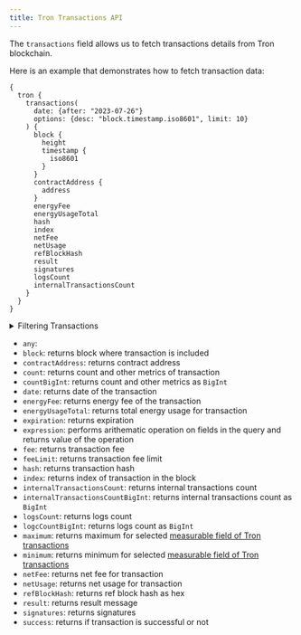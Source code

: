 ```yaml
---
title: Tron Transactions API
---
```


<head>
<meta name="title" content="Tron Transactions API"/>
<meta name="description" content="Get information on transaction details and wallets on the Tron blockchain. Also, get information on blocks for tokens or NFTs on the Tron blockchain."/>
<meta name="keywords" content="Tron api, Tron python api, Tron nft api, Tron scan api, Tron matic api, Tron api docs, Tron crypto api, Tron blockchain api,matic network api"/>
<meta name="robots" content="index, follow"/>
<meta http-equiv="Content-Type" content="text/html; charset=utf-8"/>
<meta name="language" content="English"/>

<!-- Open Graph / Facebook -->
<meta property="og:type" content="website" />
<meta property="og:title" content="Tron Transactions API" />
<meta property="og:description" content="Get information on transaction details and wallets on the Tron blockchain. Also, get information on blocks for tokens or NFTs on the Tron blockchain." />

<!-- Twitter -->
<meta property="twitter:card" content="summary_large_image" />
<meta property="twitter:title" content="Tron Transactions API" />
<meta property="twitter:description" content="Get information on transaction details and wallets on Tron blockchain. Also, get blocks information for tokens or NFTs on the Tron blockchain." />
</head>

The `transactions` field allows us to fetch transactions details from Tron blockchain.

Here is an example that demonstrates how to fetch transaction data:

```
{
  tron {
    transactions(
      date: {after: "2023-07-26"}
      options: {desc: "block.timestamp.iso8601", limit: 10}
    ) {
      block {
        height
        timestamp {
          iso8601
        }
      }
      contractAddress {
        address
      }
      energyFee
      energyUsageTotal
      hash
      index
      netFee
      netUsage
      refBlockHash
      result
      signatures
      logsCount
      internalTransactionsCount
    }
  }
}
```

<details>
<summary>Filtering Transactions</summary>

-   `any`:
-   `contractAddress`: filter by contract address
-   `date`: filter by date of the transaction
-   `height`: filter by block height
-   `options`: filter returned data by ordering, limiting, and constraining it
-   `refBlockHash`: filter by ref block hash
-   `success`: filter by success of the transaction
-   `time`: filter by selecting time in range, list or just time
-   `txHash`: filter by transaction hash
-   `txIndex`: filter index of transaction in the block

</details>

-   `any`:
-   `block`: returns block where transaction is included
-   `contractAddress`: returns contract address
-   `count`: returns count and other metrics of transaction
-   `countBigInt`: returns count and other metrics as `BigInt`
-   `date`: returns date of the transaction
-   `energyFee`: returns energy fee of the transaction
-   `energyUsageTotal`: returns total energy usage for transaction 
-   `expiration`: returns expiration
-   `expression`: performs arithematic operation on fields in the query and returns value of the operation
-   `fee`: returns transaction fee 
-   `feeLimit`: returns transaction fee limit
-   `hash`: returns transaction hash
-   `index`: returns index of transaction in the block
-   `internalTransactionsCount`: returns internal transactions count
-   `internalTransactionsCountBigInt`: returns internal transactions count as `BigInt`
-   `logsCount`: returns logs count
-   `logcCountBigInt`: returns logs count as `BigInt`
-   `maximum`: returns maximum for selected [measurable field of Tron transactions](/v1/docs/graphql-reference/enums/tron-transactions-measureable)
-   `minimum`: returns minimum for selected [measurable field of Tron transactions](/v1/docs/graphql-reference/enums/tron-transactions-measureable)
-   `netFee`: returns net fee for transaction
-   `netUsage`: returns net usage for transaction
-   `refBlockHash`: returns ref block hash as hex
-   `result`: returns result message
-   `signatures`: returns signatures
-   `success`: returns if transaction is successful or not
